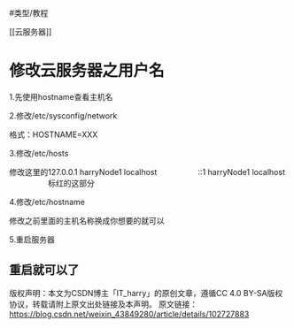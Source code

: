 #类型/教程



[[云服务器]]



# 修改云服务器之用户名

1.先使用hostname查看主机名



2.修改/etc/sysconfig/network


格式：HOSTNAME=XXX

3.修改/etc/hosts


修改这里的127.0.0.1 harryNode1 localhost
　　　　　::1 harryNode1 localhost
　　　　　标红的这部分

4.修改/etc/hostname

修改之前里面的主机名称换成你想要的就可以

5.重启服务器

重启就可以了
------------------------------------------------
版权声明：本文为CSDN博主「IT_harry」的原创文章，遵循CC 4.0 BY-SA版权协议，转载请附上原文出处链接及本声明。
原文链接：https://blog.csdn.net/weixin_43849280/article/details/102727883

